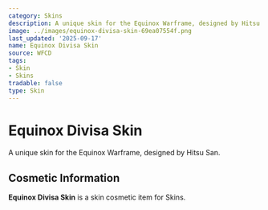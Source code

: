 ```yaml
---
category: Skins
description: A unique skin for the Equinox Warframe, designed by Hitsu San.
image: ../images/equinox-divisa-skin-69ea07554f.png
last_updated: '2025-09-17'
name: Equinox Divisa Skin
source: WFCD
tags:
- Skin
- Skins
tradable: false
type: Skin
---
```


# Equinox Divisa Skin

A unique skin for the Equinox Warframe, designed by Hitsu San.

## Cosmetic Information

**Equinox Divisa Skin** is a skin cosmetic item for Skins.

